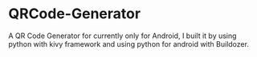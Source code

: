 # QRCode-Generator
A QR Code Generator for currently only for Android, I built it by using python with kivy framework and using python for android with Buildozer.
